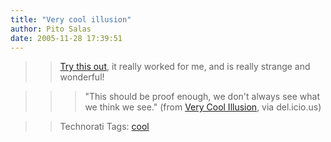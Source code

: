```yaml
---
title: "Very cool illusion"
author: Pito Salas
date: 2005-11-28 17:39:51
---
```


>>

>> [Try this
out](<http://www.patmedia.net/marklevinson/cool/cool_illusion.html>), it
really worked for me, and is really strange and wonderful!

>>

>>> "This should be proof enough, we don't always see what we think we see."
(from [Very Cool
Illusion](<http://www.patmedia.net/marklevinson/cool/cool_illusion.html>), via
del.icio.us)

>>

>> Technorati Tags: [cool](<http://www.technorati.com/tag/cool>)


